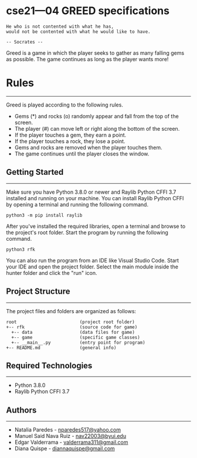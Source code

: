 # cse21—04     GREED specifications
```
He who is not contented with what he has,
would not be contented with what he would like to have.

-- Socrates -- 
```
Greed is a game in which the player seeks to gather as many falling gems as possible. The game continues as long as the player wants more!

# Rules
---
Greed is played according to the following rules.
* Gems (*) and rocks (o) randomly appear and fall from the top of the screen.
* The player (#) can move left or right along the bottom of the screen.
* If the player touches a gem, they earn a point.
* If the player touches a rock, they lose a point.
* Gems and rocks are removed when the player touches them.
* The game continues until the player closes the window.

## Getting Started
---
Make sure you have Python 3.8.0 or newer and Raylib Python CFFI 3.7 installed and running on your machine. You can install Raylib Python CFFI by opening a terminal and running the following command.

```
python3 -m pip install raylib
```

After you've installed the required libraries, open a terminal and browse to the project's root folder. Start the program by running the following command.

```
python3 rfk 
```

You can also run the program from an IDE like Visual Studio Code. Start your IDE and open the 
project folder. Select the main module inside the hunter folder and click the "run" icon.

## Project Structure
---
The project files and folders are organized as follows:

```
root                    	(project root folder)
+-- rfk                 	(source code for game)
  +-- data              	(data files for game)
  +-- game              	(specific game classes)
  +-- __main__.py       	(entry point for program)
+-- README.md           	(general info)
```

## Required Technologies
---
* Python 3.8.0
* Raylib Python CFFI 3.7

## Authors
---
* Natalia Paredes - nparedes517@yahoo.com
* Manuel Said Nava Ruiz - nav22003@byui.edu
* Edgar Valderrama - valderrama311@gmail.com
* Diana Quispe - diannaquispe@gmail.com

